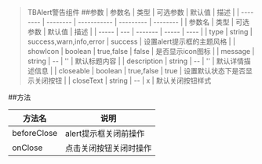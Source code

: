 > TBAlert警告组件
##参数
|   参数名   |   类型   |   可选参数   |   默认值   |  描述    |
| -------- | -------- | ----------- | --------- | -------- |
| 参数名 | 类型 | 可选参数 | 默认值 | 描述 |
| ----- | --- | ------- | ----- | ---- |
| type  | string | success,warn,info,error | success | 设置alert提示框的主题风格 |
| showIcon | boolean | true,false | false | 是否显示icon图标 |
| message  | string  | -- | '' | 默认标题内容 |
| description | string | -- | '' | 默认详情描述信息 |
| closeable   | boolean | true,false | true | 设置默认状态下是否显示关闭按钮 |
| closeText   | string  | -- | x | 默认关闭按钮样式

##方法

|   方法名   |   说明   |
| ----- | --- |
| beforeClose | alert提示框关闭前操作 |
| onClose | 点击关闭按钮关闭时操作 |